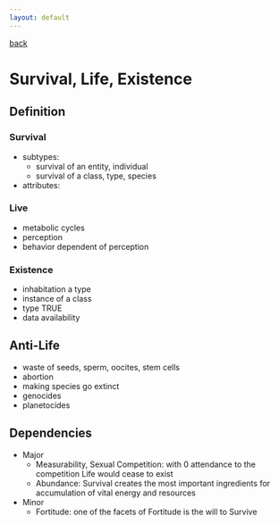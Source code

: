 ```yaml
---
layout: default
---
```

[back](./)

# Survival, Life, Existence

## Definition

### Survival

- subtypes:
    - survival of an entity, individual
    - survival of a class, type, species
- attributes:

### Live

- metabolic cycles
- perception
- behavior dependent of perception

### Existence

- inhabitation a type
- instance of a class
- type TRUE
- data availability

## Anti-Life

- waste of seeds, sperm, oocites, stem cells
- abortion
- making species go extinct
- genocides
- planetocides

## Dependencies

- Major
    - Measurability, Sexual Competition: with 0 attendance to the competition Life would cease to exist
    - Abundance: Survival creates the most important ingredients for accumulation of vital energy and resources
- Minor
    - Fortitude: one of the facets of Fortitude is the will to Survive
